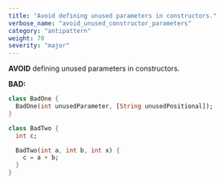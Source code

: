 ```yaml
---
title: "Avoid defining unused parameters in constructors."
verbose_name: "avoid_unused_constructor_parameters"
category: "antipattern"
weight: 70
severity: "major"
---
```

**AVOID** defining unused parameters in constructors.

**BAD:**
```dart
class BadOne {
  BadOne(int unusedParameter, [String unusedPositional]);
}

class BadTwo {
  int c;

  BadTwo(int a, int b, int x) {
    c = a + b;
  }
}
```
